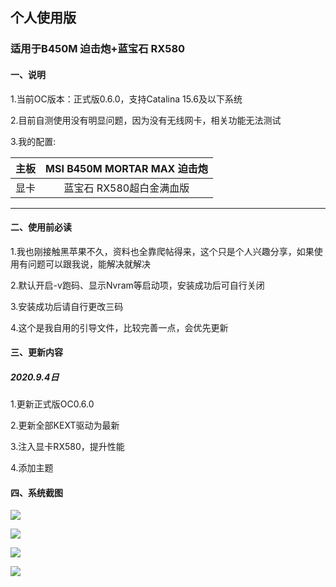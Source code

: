 ## 个人使用版

### 适用于B450M 迫击炮+蓝宝石 RX580

#### 一、说明

1.当前OC版本：正式版0.6.0，支持Catalina 15.6及以下系统

2.目前自测使用没有明显问题，因为没有无线网卡，相关功能无法测试

3.我的配置:


| 主板  |          MSI B450M MORTAR MAX 迫击炮          |
| :--: | :-------------------------: |
| 显卡 | 蓝宝石 RX580超白金满血版 |


----------------------

#### 二、使用前必读

1.我也刚接触黑苹果不久，资料也全靠爬帖得来，这个只是个人兴趣分享，如果使用有问题可以跟我说，能解决就解决

2.默认开启-v跑码、显示Nvram等启动项，安装成功后可自行关闭

3.安装成功后请自行更改三码

4.这个是我自用的引导文件，比较完善一点，会优先更新

#### 三、更新内容

##### 2020.9.4日

1.更新正式版OC0.6.0

2.更新全部KEXT驱动为最新

3.注入显卡RX580，提升性能

4.添加主题



#### 四、系统截图

![](https://qdall01.baidupcs.com/file/12dffdff4ka657eb59607802273f49f4?bkt=en-864c1d195a8f2f41f3ad75527987fd64d983278e958933d64a839ff27f45fdeb9fcabc966221da608aaae051f7a4f29919a31b20bc7685117147c4a314ff95f1&fid=414463553-250528-577164214933907&time=1599270585&sign=FDTAXUGERLQlBHSKfW-DCb740ccc5511e5e8fedcff06b081203-8V6z93sqZkw1fL5n3gEVV7mKNnU%3D&to=92&size=37903&sta_dx=37903&sta_cs=1&sta_ft=jpg&sta_ct=0&sta_mt=0&fm2=MH%2CXian%2CAnywhere%2C%2Canhui%2Cct&ctime=1599228062&mtime=1599228062&resv0=-1&resv1=0&resv2=rlim&resv3=5&resv4=37903&vuk=414463553&iv=-2&htype=&randtype=&newver=1&newfm=1&secfm=1&flow_ver=3&pkey=en-f109e6bd104be8c79cb4ab5f8f4ef3fc580caad2dbfa5573fc2f695844f7ad7a66e14ac94e1f572099a7efb638b4eefc7bd212b8146cc0bc305a5e1275657320&sl=81002574&expires=8h&rt=pr&r=855235725&vbdid=4239290275&fin=1599227647473.jpg&fn=1599227647473.jpg&rtype=1&dp-logid=5761318893435224334&dp-callid=0.1&hps=1&tsl=11&csl=58&fsl=-1&csign=ls%2FEEWYp8Pt9LKajDfuiglqWobw%3D&so=0&ut=8&uter=4&serv=0&uc=1311220622&ti=1d93a8f0247a7ec18b6145fd911d785d9f211298bfff6134&hflag=30&adg=c_afb2a47deb9e0a04f4f761aa1c6c5437&reqlabel=250528_f_b2e1a3b622b48d3cb60d45c70fa00a43_-1_2b4cb3f821a4034952cc1102168be04e&by=themis)

![](https://qdall01.baidupcs.com/file/f8fc16756vb271ec5f5bb74b196b5b49?bkt=en-2a4ba40c42c88fab393c7419a660d9e53f0e3fccb0b5a7bda1829d949180e16fe5ce54e28e2334a0e2d9fa3bee22982597199ebf029b6e6845bf79f14c7008ec&fid=414463553-250528-347748392448633&time=1599270610&sign=FDTAXUGERLQlBHSKfW-DCb740ccc5511e5e8fedcff06b081203-OkUZHitMhZjr7IYpBOS6M8jH7iQ%3D&to=92&size=64037&sta_dx=64037&sta_cs=1&sta_ft=jpg&sta_ct=0&sta_mt=0&fm2=MH%2CXian%2CAnywhere%2C%2Canhui%2Cct&ctime=1599228063&mtime=1599228063&resv0=-1&resv1=0&resv2=rlim&resv3=5&resv4=64037&vuk=414463553&iv=-2&htype=&randtype=&newver=1&newfm=1&secfm=1&flow_ver=3&pkey=en-1d5b10f04a62b6fc0dba509cec10f6206f95d7319f983ac00df132255a4d70d99e9e4e8fc827a87a58332d6c50cad77e8ca10de574a0e047305a5e1275657320&sl=81002574&expires=8h&rt=pr&r=955902345&vbdid=4239290275&fin=1599227674552.jpg&fn=1599227674552.jpg&rtype=1&dp-logid=5761325529778198319&dp-callid=0.1&hps=1&tsl=11&csl=58&fsl=-1&csign=ls%2FEEWYp8Pt9LKajDfuiglqWobw%3D&so=0&ut=8&uter=4&serv=0&uc=1311220622&ti=5f2aaa70d2fd14de9c36721e0f157ad1de10e96078d4c548&hflag=30&adg=c_afb2a47deb9e0a04f4f761aa1c6c5437&reqlabel=250528_f_b2e1a3b622b48d3cb60d45c70fa00a43_-1_2b4cb3f821a4034952cc1102168be04e&by=themis)

![](https://qdall01.baidupcs.com/file/dbf7fb5fcv32e2509893a050a27c341c?bkt=en-0f64e6ca9b24f0bc635de155f7cc46a1c3fad4f5815ae043df25731a469eab5ce9508a70ff779147d0571485c593c70f3dbd2336dc8d8ca931fa4eb7d8dfe1ae&fid=414463553-250528-450026396252045&time=1599270658&sign=FDTAXUGERLQlBHSKfW-DCb740ccc5511e5e8fedcff06b081203-WLXzhwkdQB0gbXlG%2FqHpN0tORR8%3D&to=92&size=69018&sta_dx=69018&sta_cs=1&sta_ft=jpg&sta_ct=0&sta_mt=0&fm2=MH%2CXian%2CAnywhere%2C%2Canhui%2Cct&ctime=1599228060&mtime=1599228060&resv0=-1&resv1=0&resv2=rlim&resv3=5&resv4=69018&vuk=414463553&iv=-2&htype=&randtype=&newver=1&newfm=1&secfm=1&flow_ver=3&pkey=en-d2b8447b652ee24359fda5b7f365b9e1c26ac2460802c38209a0b5919f50bc1b5d967d030c8bcf47e995ac888147cbc95107e74c58e557c4305a5e1275657320&sl=81002574&expires=8h&rt=pr&r=386782415&vbdid=4239290275&fin=1599227534660.jpg&fn=1599227534660.jpg&rtype=1&dp-logid=5761338380322258114&dp-callid=0.1&hps=1&tsl=11&csl=58&fsl=-1&csign=ls%2FEEWYp8Pt9LKajDfuiglqWobw%3D&so=0&ut=8&uter=4&serv=0&uc=1311220622&ti=83f2b583554fba155d31dc863165446abd5097d6cf8a909a&hflag=30&adg=c_afb2a47deb9e0a04f4f761aa1c6c5437&reqlabel=250528_f_b2e1a3b622b48d3cb60d45c70fa00a43_-1_2b4cb3f821a4034952cc1102168be04e&by=themis)

![](https://qdall01.baidupcs.com/file/491dadaabp94c0afaeea53385f63f3df?bkt=en-2d9e6f81f9f5bca0059b23d3b6fb302ad841de0b07bbf1e3aa91cc78a0f91a40fe09aaefee052c6cd7d66e5b7ffbae934e87e9876ccb1f98ee5191ceb33962e2&fid=414463553-250528-709406280454542&time=1599270678&sign=FDTAXUGERLQlBHSKfW-DCb740ccc5511e5e8fedcff06b081203-Pw4Yoe%2BSofA4sJkcW6WAv%2F7RERQ%3D&to=92&size=70384&sta_dx=70384&sta_cs=1&sta_ft=jpg&sta_ct=0&sta_mt=0&fm2=MH%2CXian%2CAnywhere%2C%2Canhui%2Cct&ctime=1599228061&mtime=1599228061&resv0=-1&resv1=0&resv2=rlim&resv3=5&resv4=70384&vuk=414463553&iv=-2&htype=&randtype=&newver=1&newfm=1&secfm=1&flow_ver=3&pkey=en-262be9b53c2ae603e70ad50d07d66f4ca6e72939103c2f26f47ee41da1097e40344738a984df84c0f3afcac2bafb21ccd188df4b4d0b27e5305a5e1275657320&sl=81002574&expires=8h&rt=pr&r=499965908&vbdid=4239290275&fin=1599227598127.jpg&fn=1599227598127.jpg&rtype=1&dp-logid=5761343874031024933&dp-callid=0.1&hps=1&tsl=11&csl=58&fsl=-1&csign=ls%2FEEWYp8Pt9LKajDfuiglqWobw%3D&so=0&ut=8&uter=4&serv=0&uc=1311220622&ti=f85402de02783127531e5ff9f6dc18fda8e64d8676b42e0fe3611405bef53ec1&hflag=30&adg=c_afb2a47deb9e0a04f4f761aa1c6c5437&reqlabel=250528_f_b2e1a3b622b48d3cb60d45c70fa00a43_-1_2b4cb3f821a4034952cc1102168be04e&by=themis)






